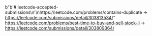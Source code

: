 b"b'# leetcode-accepted-submissions\\n'\nhttps://leetcode.com/problems/contains-duplicate -> https://leetcode.com/submissions/detail/303813534/"
https://leetcode.com/problems/best-time-to-buy-and-sell-stock-ii -> https://leetcode.com/submissions/detail/303809364/